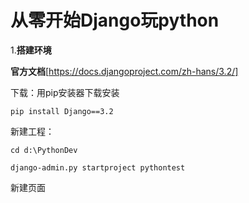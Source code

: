 # **从零开始Django玩python**

1.**搭建环境**

**官方文档**[https://docs.djangoproject.com/zh-hans/3.2/]

下载：用pip安装器下载安装

```
pip install Django==3.2
```

新建工程：

```
cd d:\PythonDev

django-admin.py startproject pythontest
```

新建页面

